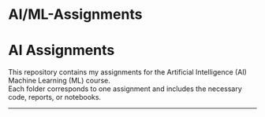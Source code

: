 # AI/ML-Assignments
# AI Assignments

This repository contains my assignments for the Artificial Intelligence (AI) Machine Learning (ML) course.  
Each folder corresponds to one assignment and includes the necessary code, reports, or notebooks.

---




